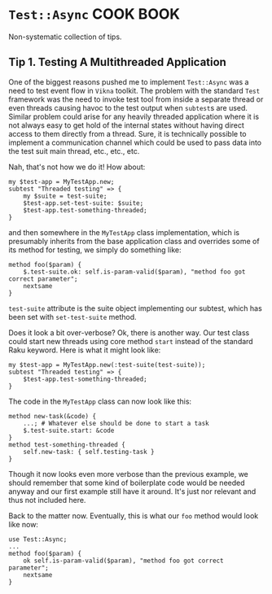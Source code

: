 `Test::Async` COOK BOOK
=======================

Non-systematic collection of tips.

Tip 1. Testing A Multithreaded Application
------------------------------------------

One of the biggest reasons pushed me to implement `Test::Async` was a need to test event flow in `Vikna` toolkit. The problem with the standard `Test` framework was the need to invoke test tool from inside a separate thread or even threads causing havoc to the test output when `subtest`s are used. Similar problem could arise for any heavily threaded application where it is not always easy to get hold of the internal states without having direct access to them directly from a thread. Sure, it is technically possible to implement a communication channel which could be used to pass data into the test suit main thread, etc., etc., etc.

Nah, that's not how we do it! How about:

    my $test-app = MyTestApp.new;
    subtest "Threaded testing" => {
        my $suite = test-suite;
        $test-app.set-test-suite: $suite;
        $test-app.test-something-threaded;
    }

and then somewhere in the `MyTestApp` class implementation, which is presumably inherits from the base application class and overrides some of its method for testing, we simply do something like:

    method foo($param) {
        $.test-suite.ok: self.is-param-valid($param), "method foo got correct parameter";
        nextsame
    }

`test-suite` attribute is the suite object implementing our subtest, which has been set with `set-test-suite` method.

Does it look a bit over-verbose? Ok, there is another way. Our test class could start new threads using core method `start` instead of the standard Raku keyword. Here is what it might look like:

    my $test-app = MyTestApp.new(:test-suite(test-suite));
    subtest "Threaded testing" => {
        $test-app.test-something-threaded;
    }

The code in the `MyTestApp` class can now look like this:

    method new-task(&code) {
        ...; # Whatever else should be done to start a task
        $.test-suite.start: &code
    }
    method test-something-threaded {
        self.new-task: { self.testing-task }
    }

Though it now looks even more verbose than the previous example, we should remember that some kind of boilerplate code would be needed anyway and our first example still have it around. It's just nor relevant and thus not included here.

Back to the matter now. Eventually, this is what our `foo` method would look like now:

    use Test::Async;
    ...
    method foo($param) {
        ok self.is-param-valid($param), "method foo got correct parameter";
        nextsame
    }

